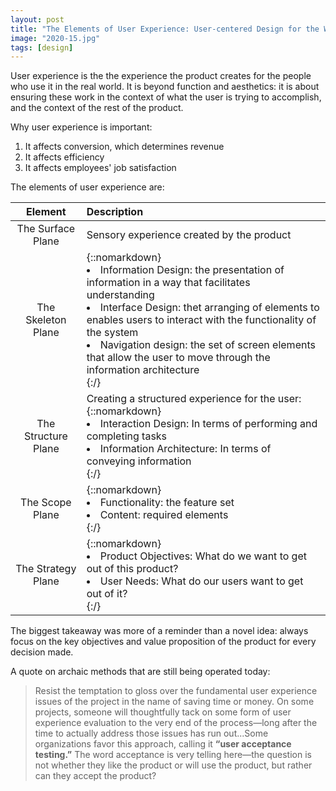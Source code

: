 ```yaml
---
layout: post
title: "The Elements of User Experience: User-centered Design for the Web and Beyond"
image: "2020-15.jpg"
tags: [design]
---
```


User experience is the the experience the product creates for the people who use it in the real world. It is beyond function and aesthetics: it is about ensuring these work in the context of what the user is trying to accomplish, and the context of the rest of the product.

Why user experience is important:

1. It affects conversion, which determines revenue
2. It affects efficiency
3. It affects employees' job satisfaction

The elements of user experience are:

| Element | Description |
| :-----: | :---------- |
| The Surface Plane | Sensory experience created by the product | 
| The Skeleton Plane | {::nomarkdown}<li>Information Design: the presentation of information in a way that facilitates understanding</li><li>Interface Design: thet arranging of elements to enables users to interact with the functionality of the system</li><li>Navigation design: the set of screen elements that allow the user to move through the information architecture</li>{:/} |
| The Structure Plane | Creating a structured experience for the user:<br>{::nomarkdown}<li>Interaction Design: In terms of performing and completing tasks</li><li>Information Architecture: In terms of conveying information</li>{:/} |
| The Scope Plane | {::nomarkdown}<li>Functionality: the feature set</li><li>Content: required elements</li>{:/} |
| The Strategy Plane | {::nomarkdown}<li>Product Objectives: What do we want to get out of this product?</li><li>User Needs: What do our users want to get out of it?</li>{:/} |

The biggest takeaway was more of a reminder than a novel idea: always focus on the key objectives and value proposition of the product for every decision made.

A quote on archaic methods that are still being operated today:

> Resist the temptation to gloss over the fundamental user experience issues of the project in the name of saving time or money. On some projects, someone will thoughtfully tack on some form of user experience evaluation to the very end of the process—long after the time to actually address those issues has run out...Some organizations favor this approach, calling it **“user acceptance testing.”** The word acceptance is very telling here—the question is not whether they like the product or will use the product, but rather can they accept the product?